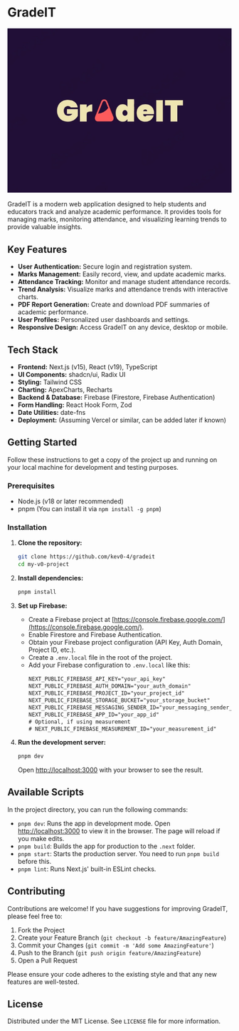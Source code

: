 # GradeIT

![GradeIT Logo](./public/icon-192.png)

GradeIT is a modern web application designed to help students and educators track and analyze academic performance. It provides tools for managing marks, monitoring attendance, and visualizing learning trends to provide valuable insights.

## Key Features

- **User Authentication:** Secure login and registration system.
- **Marks Management:** Easily record, view, and update academic marks.
- **Attendance Tracking:** Monitor and manage student attendance records.
- **Trend Analysis:** Visualize marks and attendance trends with interactive charts.
- **PDF Report Generation:** Create and download PDF summaries of academic performance.
- **User Profiles:** Personalized user dashboards and settings.
- **Responsive Design:** Access GradeIT on any device, desktop or mobile.

## Tech Stack

- **Frontend:** Next.js (v15), React (v19), TypeScript
- **UI Components:** shadcn/ui, Radix UI
- **Styling:** Tailwind CSS
- **Charting:** ApexCharts, Recharts
- **Backend & Database:** Firebase (Firestore, Firebase Authentication)
- **Form Handling:** React Hook Form, Zod
- **Date Utilities:** date-fns
- **Deployment:** (Assuming Vercel or similar, can be added later if known)

## Getting Started

Follow these instructions to get a copy of the project up and running on your local machine for development and testing purposes.

### Prerequisites

- Node.js (v18 or later recommended)
- pnpm (You can install it via `npm install -g pnpm`)

### Installation

1.  **Clone the repository:**

    ```bash
    git clone https://github.com/kev0-4/gradeit
    cd my-v0-project
    ```

2.  **Install dependencies:**

    ```bash
    pnpm install
    ```

3.  **Set up Firebase:**

    - Create a Firebase project at [https://console.firebase.google.com/](https://console.firebase.google.com/).
    - Enable Firestore and Firebase Authentication.
    - Obtain your Firebase project configuration (API Key, Auth Domain, Project ID, etc.).
    - Create a `.env.local` file in the root of the project.
    - Add your Firebase configuration to `.env.local` like this:
      ```env
      NEXT_PUBLIC_FIREBASE_API_KEY="your_api_key"
      NEXT_PUBLIC_FIREBASE_AUTH_DOMAIN="your_auth_domain"
      NEXT_PUBLIC_FIREBASE_PROJECT_ID="your_project_id"
      NEXT_PUBLIC_FIREBASE_STORAGE_BUCKET="your_storage_bucket"
      NEXT_PUBLIC_FIREBASE_MESSAGING_SENDER_ID="your_messaging_sender_id"
      NEXT_PUBLIC_FIREBASE_APP_ID="your_app_id"
      # Optional, if using measurement
      # NEXT_PUBLIC_FIREBASE_MEASUREMENT_ID="your_measurement_id"
      ```

4.  **Run the development server:**
    ```bash
    pnpm dev
    ```
    Open [http://localhost:3000](http://localhost:3000) with your browser to see the result.

## Available Scripts

In the project directory, you can run the following commands:

- `pnpm dev`: Runs the app in development mode. Open [http://localhost:3000](http://localhost:3000) to view it in the browser. The page will reload if you make edits.
- `pnpm build`: Builds the app for production to the `.next` folder.
- `pnpm start`: Starts the production server. You need to run `pnpm build` before this.
- `pnpm lint`: Runs Next.js' built-in ESLint checks.

## Contributing

Contributions are welcome! If you have suggestions for improving GradeIT, please feel free to:

1.  Fork the Project
2.  Create your Feature Branch (`git checkout -b feature/AmazingFeature`)
3.  Commit your Changes (`git commit -m 'Add some AmazingFeature'`)
4.  Push to the Branch (`git push origin feature/AmazingFeature`)
5.  Open a Pull Request

Please ensure your code adheres to the existing style and that any new features are well-tested.

## License

Distributed under the MIT License. See `LICENSE` file for more information.
